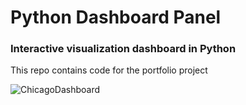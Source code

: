 # Python Dashboard Panel
### Interactive visualization dashboard in Python 

This repo contains code for the portfolio project


![ChicagoDashboard ](https://github.com/user-attachments/assets/b0a2cf71-edb9-40cf-a7e7-de2ce081736f)

